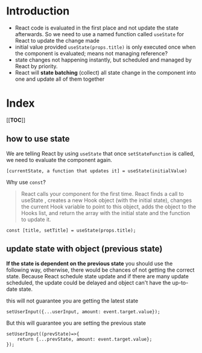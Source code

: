 # Introduction

- React code is evaluated in the first place and not update the state afterwards. So we need to use a named function called `useState` for React to update the change made
- initial value provided `useState(props.title)` is only executed once when the component is evaluated; means not managing reference?
- state changes not happening instantly, but scheduled and managed by React by priority. 
- React will **state batching** (collect) all state change in the component into one and update all of them together

# Index

[[__TOC__]]

## how to use state

We are telling React by using `useState` that once `setStateFunction` is called, we need to evaluate the component again.

`[currentState, a function that updates it] = useState(initialValue)`

Why use `const`?

> React calls your component for the first time. React finds a call to useState , creates a new Hook object (with the initial state), changes the current Hook variable to point to this object, adds the object to the Hooks list, and return the array with the initial state and the function to update it.

```
const [title, setTitle] = useState(props.title);
```

## update state with object (previous state)

**If the state is dependent on the previous state** you should use the following way, otherwise, there would be chances of not getting the correct state. Because React schedule state update and if there are many update scheduled, the update could be delayed and object can't have the up-to-date state.

this will not guarantee you are getting the latest state

```
setUserInput({...userInput, amount: event.target.value});
```

But this will guarantee you are setting the previous state

```
setUserInput((prevState)=>{
    return {...prevState, amount: event.target.value};
});

```
